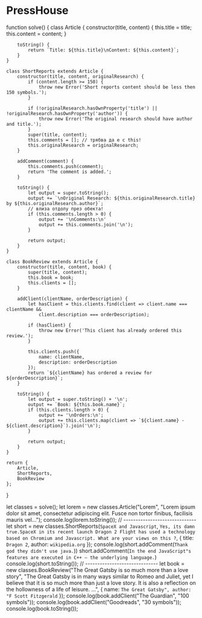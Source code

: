 # PressHouse
function solve() {
    class Article {
        constructor(title, content) {
            this.title = title;
            this.content = content;
        }

        toString() {
            return `Title: ${this.title}\nContent: ${this.content}`;
        }
    }

    class ShortReports extends Article {
        constructor(title, content, originalResearch) {
            if (content.length >= 150) {
                throw new Error('Short reports content should be less then 150 symbols.');
            }

            if (!originalResearch.hasOwnProperty('title') || !originalResearch.hasOwnProperty('author')) {
                throw new Error('The original research should have author and title.');
            }
            super(title, content);
            this.comments = []; // трябва да е с this!
            this.originalResearch = originalResearch;
        }

        addComment(comment) {
            this.comments.push(comment);
            return 'The comment is added.';
        }

        toString() {
            let output = super.toString();
            output += `\nOriginal Research: ${this.originalResearch.title} by ${this.originalResearch.author}`;
            // влиза отдолу през обекта!
            if (this.comments.length > 0) {
                output += '\nComments:\n'
                output += this.comments.join('\n');
            }

            return output;
        }
    }

    class BookReview extends Article {
        constructor(title, content, book) {
            super(title, content);
            this.book = book;
            this.clients = [];
        }

        addClient(clientName, orderDescription) {
            let hasClient = this.clients.find(client => client.name === clientName &&
                client.description === orderDescription);

            if (hasClient) {
                throw new Error('This client has already ordered this review.');
            }

            this.clients.push({
                name: clientName,
                description: orderDescription
            });
            return `${clientName} has ordered a review for ${orderDescription}`;
        }

        toString() {
            let output = super.toString() + '\n';
            output += `Book: ${this.book.name}`;
            if (this.clients.length > 0) {
                output += '\nOrders:\n';
                output += this.clients.map(client => `${client.name} - ${client.description}`).join('\n');
            }

            return output;
        }
    }

    return {
        Article,
        ShortReports,
        BookReview
    };
}

let classes = solve();
let lorem = new classes.Article("Lorem", "Lorem ipsum dolor sit amet, consectetur adipiscing elit. Fusce non tortor finibus, facilisis mauris vel…");
console.log(lorem.toString());
// ------------------------------
let short = new classes.ShortReports(`SpaceX and Javascript`, `Yes, its damn true.SpaceX in its recent launch Dragon 2 Flight has used a technology based on Chromium and Javascript. What are your views on this ?`, {
    title: `Dragon 2`,
    author: `wikipedia.org`
});
console.log(short.addComment(`Thank god they didn't use java.`))
short.addComment(`In the end JavaScript"s features are executed in C++ — the underlying language.`)
console.log(short.toString());
// ------------------------------
let book = new classes.BookReview("The Great Gatsby is so much more than a love story", "The Great Gatsby is in many ways similar to Romeo and Juliet, yet I believe that it is so much more than just a love story. It is also a reflection on the hollowness of a life of leisure. ...", {
    name: `The Great Gatsby", author: "F Scott Fitzgerald`
});
console.log(book.addClient("The Guardian", "100 symbols"));
console.log(book.addClient("Goodreads", "30 symbols"));
console.log(book.toString());
